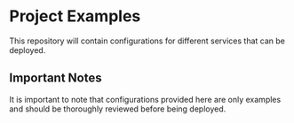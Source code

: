 # Project Examples
This repository will contain configurations for different services that can be deployed.

## Important Notes
It is important to note that configurations provided here are only examples and should be thoroughly reviewed before being deployed.
